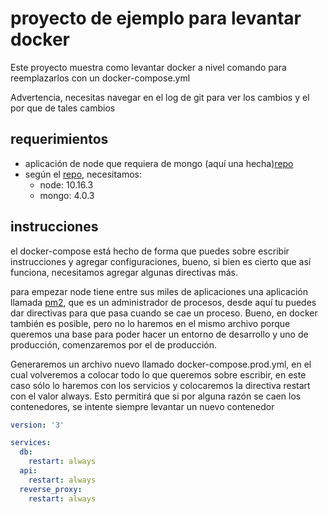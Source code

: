 # proyecto de ejemplo para levantar docker

Este proyecto muestra como levantar docker a nivel comando para reemplazarlos con un docker-compose.yml

Advertencia, necesitas navegar en el log de git para ver los cambios y el por que de tales cambios

## requerimientos

- aplicación de node que requiera de mongo (aquí una hecha)[repo](https://github.com/siht/node_api_test)
- según el [repo](https://github.com/siht/node_api_test), necesitamos:
    - node: 10.16.3
    - mongo: 4.0.3

## instrucciones

el docker-compose está hecho de forma que puedes sobre escribir instrucciones y agregar configuraciones, bueno, si bien es cierto que así funciona, necesitamos agregar algunas directivas más.

para empezar node tiene entre sus miles de aplicaciones una aplicación llamada [pm2](http://pm2.keymetrics.io/), que es un administrador de procesos, desde aquí tu puedes dar directivas para que pasa cuando se cae un proceso. Bueno, en docker también es posible, pero no lo haremos en el mismo archivo porque queremos una base para poder hacer un entorno de desarrollo y uno de producción, comenzaremos por el de producción.

Generaremos un archivo nuevo llamado docker-compose.prod.yml, en el cual volveremos a colocar todo lo que queremos sobre escribir, en este caso sólo lo haremos con los servicios y colocaremos la directiva restart con el valor always. Esto permitirá que si por alguna razón se caen los contenedores, se intente siempre levantar un nuevo contenedor

```yaml
version: '3'

services:
  db:
    restart: always
  api:
    restart: always
  reverse_proxy:
    restart: always
```